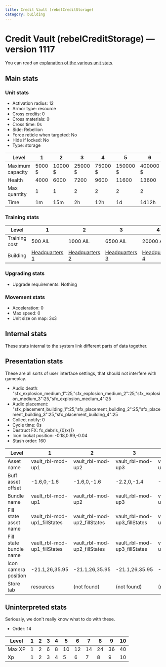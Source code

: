 ```yaml
---
title: Credit Vault (rebelCreditStorage)
category: building
---
```


# Credit Vault (rebelCreditStorage) — version 1117

You can read an [explanation  of the various unit stats](unitexplained.md).

## Main stats

### Unit stats

  * Activation radius: 12
  * Armor type: resource
  * Cross credits: 0
  * Cross materials: 0
  * Cross time: 0s
  * Side: Rebellion
  * Force reticle when targeted: No
  * Hide if locked: No
  * Type: storage

|Level           |1     |2      |3      |4      |5       |6       |7       |8       |9        |10       |
|----------------|------|-------|-------|-------|--------|--------|--------|--------|---------|---------|
|Maximum capacity|5000 $|10000 $|25000 $|75000 $|150000 $|400000 $|500000 $|700000 $|1000000 $|1500000 $|
|Health          |4000  |6000   |7200   |9600   |11600   |13600   |15600   |17600   |19600    |21600    |
|Max quantity    |1     |1      |2      |2      |2       |2       |2       |3       |4        |4        |
|Time            |1m    |15m    |2h     |12h    |1d      |1d12h   |2d      |3d      |6d       |1w3d     |


### Training stats

|Level        |1                             |2                             |3                             |4                             |5                             |6                             |7                             |8                             |9                             |10                             |
|-------------|------------------------------|------------------------------|------------------------------|------------------------------|------------------------------|------------------------------|------------------------------|------------------------------|------------------------------|-------------------------------|
|Training cost|500 All.                      |1000 All.                     |6500 All.                     |20000 All.                    |40000 All.                    |115000 All.                   |230000 All.                   |500000 All.                   |1500000 All.                  |2500000 All.                   |
|Building     |[Headquarters 1](rebelHQ.html)|[Headquarters 2](rebelHQ.html)|[Headquarters 3](rebelHQ.html)|[Headquarters 4](rebelHQ.html)|[Headquarters 5](rebelHQ.html)|[Headquarters 6](rebelHQ.html)|[Headquarters 7](rebelHQ.html)|[Headquarters 8](rebelHQ.html)|[Headquarters 9](rebelHQ.html)|[Headquarters 10](rebelHQ.html)|


### Upgrading stats

  * Upgrade requirements: Nothing

### Movement stats

  * Acceleration: 0
  * Max speed: 0
  * Unit size on map: 3x3

## Internal stats

These stats internal to the system link different parts of data together.


## Presentation stats

These are all sorts of user interface settings, that should not interfere with gameplay.

  * Audio death: "sfx_explosion_medium_1":25,"sfx_explosion_medium_2":25,"sfx_explosion_medium_3":25,"sfx_explosion_medium_4":25
  * Audio placement: "sfx_placement_building_1":25,"sfx_placement_building_2":25,"sfx_placement_building_3":25,"sfx_placement_building_4":25
  * Collect notify: 0
  * Cycle time: 0s
  * Destruct FX: fx_debris_{0}x{1}
  * Icon lookat position: -0.18,0.99,-0.04
  * Stash order: 160

|Level                 |1                           |2                           |3                           |4                           |5                           |6                           |7                           |8-10                        |
|----------------------|----------------------------|----------------------------|----------------------------|----------------------------|----------------------------|----------------------------|----------------------------|----------------------------|
|Asset name            |vault_rbl-mod-up1           |vault_rbl-mod-up2           |vault_rbl-mod-up3           |vault_rbl-mod-up4           |vault_rbl-mod-up5           |vault_rbl-mod-up6           |vault_rbl-mod-up7           |vault_rbl-mod-up8           |
|Buff asset offset     |-1.6,0,-1.6                 |-1.6,0,-1.6                 |-2.2,0,-1.4                 |-2,0,-2                     |-1.6,0,-1.6                 |-1.6, 0.0, -1.8             |-1.6, 0.0, -1.8             |-1.6, 0.0, -1.8             |
|Bundle name           |vault_rbl-mod-up1           |vault_rbl-mod-up2           |vault_rbl-mod-up3           |vault_rbl-mod-up4           |vault_rbl-mod-up5           |vault_rbl-mod-up6           |vault_rbl-mod-up7           |vault_rbl-mod-up8           |
|Fill state asset name |vault_rbl-mod-up1_fillStates|vault_rbl-mod-up2_fillStates|vault_rbl-mod-up3_fillStates|vault_rbl-mod-up4_fillStates|vault_rbl-mod-up5_fillStates|vault_rbl-mod-up6_fillStates|vault_rbl-mod-up7_fillStates|vault_rbl-mod-up7_fillStates|
|Fill state bundle name|vault_rbl-mod-up1_fillStates|vault_rbl-mod-up2_fillStates|vault_rbl-mod-up3_fillStates|vault_rbl-mod-up4_fillStates|vault_rbl-mod-up5_fillStates|vault_rbl-mod-up6_fillStates|vault_rbl-mod-up7_fillStates|vault_rbl-mod-up7_fillStates|
|Icon camera position  |-21.1,26,35.95              |-21.1,26,35.95              |-21.1,26,35.95              |-21.1,26,35.95              |-21.1,26,35.95              |-21.1,26,35.95              |-21.1,26,35.95              |-21.98,27.04,37.48          |
|Store tab             |resources                   |(not found)                 |(not found)                 |(not found)                 |(not found)                 |(not found)                 |(not found)                 |(not found)                 |


## Uninterpreted stats

Seriously, we don't really know what to do with these.

  * Order: 14

|Level |1|2|3|4|5 |6 |7 |8 |9 |10|
|------|-|-|-|-|--|--|--|--|--|--|
|Max XP|1|2|6|8|10|12|14|24|36|40|
|Xp    |1|2|3|4|5 |6 |7 |8 |9 |10|


